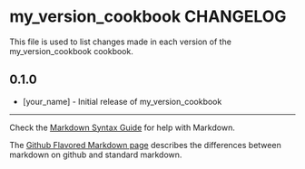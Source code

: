 # my_version_cookbook CHANGELOG

This file is used to list changes made in each version of the my_version_cookbook cookbook.

## 0.1.0
- [your_name] - Initial release of my_version_cookbook

- - -
Check the [Markdown Syntax Guide](http://daringfireball.net/projects/markdown/syntax) for help with Markdown.

The [Github Flavored Markdown page](http://github.github.com/github-flavored-markdown/) describes the differences between markdown on github and standard markdown.
